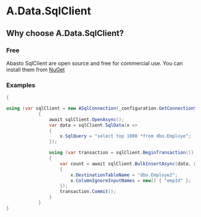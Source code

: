 #  A.Data.SqlClient

## Why choose A.Data.SqlClient?

### Free

Abasto SqlClient are open source and free for commercial use. You can install them from [NuGet](https://www.nuget.org/packages/A.Data.SqlClient)

### Examples
```cs
{

using (var sqlClient = new ASqlConnection(_configuration.GetConnectionString("Connection")))
            {
                await sqlClient.OpenAsync();
                var data = sqlClient.SqlData(x =>
                {
                    x.SqlQuery = "select top 1000 *from dbo.Employe";
                });

                using (var transaction = sqlClient.BeginTransaction())
                {
                    var count = await sqlClient.BulkInsertAsync(data, x =>
                    {
                        x.DestinationTableName = "dbo.Employe2";
                        x.ColumnIgnoreInputNames = new[] { "empId" };
                    });
                    transaction.Commit();
                }
            }
}
```